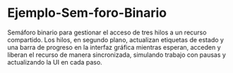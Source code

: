 # Ejemplo-Sem-foro-Binario
Semáforo binario para gestionar el acceso de tres hilos a un recurso compartido. Los hilos, en segundo plano, actualizan etiquetas de estado y una barra de progreso en la interfaz gráfica mientras esperan, acceden y liberan el recurso de manera sincronizada, simulando trabajo con pausas y actualizando la UI en cada paso.
